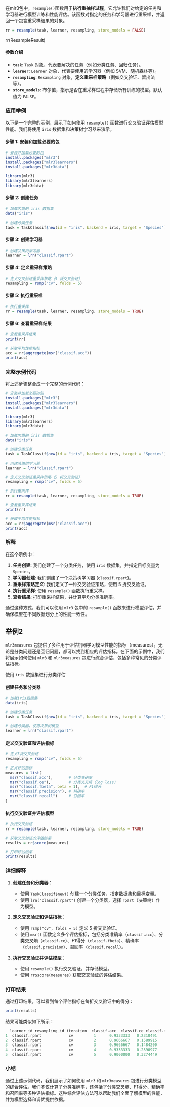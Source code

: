 在mlr3包中，`resample()`函数用于**执行重抽样过程**，它允许我们对给定的任务和学习器进行模型训练和性能评估。该函数对指定的任务和学习器进行重采样，并返回一个包含重采样结果的对象。

```r
rr = resample(task, learner, resampling, store_models = FALSE)
```
rr(ResampleResult)
#### 参数介绍

- **`task`**: `Task` 对象，代表要解决的任务（例如分类任务、回归任务）。
- **`learner`**: `Learner` 对象，代表要使用的学习器（例如 SVM、随机森林等）。
- **`resampling`**: `Resampling` 对象，**定义重采样策略**（例如交叉验证、留出法等）。
- **`store_models`**: 布尔值，指示是否在重采样过程中存储所有训练的模型。默认值为 `FALSE`。

### 应用举例

以下是一个完整的示例，展示了如何使用 `resample()` 函数进行交叉验证评估模型性能。我们将使用 `iris` 数据集和决策树学习器来演示。

#### 步骤 1: 安装和加载必要的包

```r
# 安装并加载必要的包
install.packages("mlr3")
install.packages("mlr3learners")
install.packages("mlr3data")

library(mlr3)
library(mlr3learners)
library(mlr3data)
```

#### 步骤 2: 创建任务

```r
# 加载内置的 iris 数据集
data("iris")

# 创建分类任务
task = TaskClassif$new(id = "iris", backend = iris, target = "Species")
```

#### 步骤 3: 创建学习器

```r
# 创建决策树学习器
learner = lrn("classif.rpart")
```

#### 步骤 4: 定义重采样策略

```r
# 定义交叉验证重采样策略（5 折交叉验证）
resampling = rsmp("cv", folds = 5)
```

#### 步骤 5: 执行重采样

```r
# 执行重采样
rr = resample(task, learner, resampling, store_models = TRUE)
```

#### 步骤 6: 查看重采样结果

```r
# 查看重采样结果
print(rr)

# 获取平均性能指标
acc = rr$aggregate(msr("classif.acc"))
print(acc)
```

### 完整示例代码

将上述步骤整合成一个完整的示例代码：

```r
# 安装并加载必要的包
install.packages("mlr3")
install.packages("mlr3learners")
install.packages("mlr3data")

library(mlr3)
library(mlr3learners)
library(mlr3data)

# 加载内置的 iris 数据集
data("iris")

# 创建分类任务
task = TaskClassif$new(id = "iris", backend = iris, target = "Species")

# 创建决策树学习器
learner = lrn("classif.rpart")

# 定义交叉验证重采样策略（5 折交叉验证）
resampling = rsmp("cv", folds = 5)

# 执行重采样
rr = resample(task, learner, resampling, store_models = TRUE)

# 查看重采样结果
print(rr)

# 获取平均性能指标
acc = rr$aggregate(msr("classif.acc"))
print(acc)
```

### 解释

在这个示例中：

1. **任务创建**: 我们创建了一个分类任务，使用 `iris` 数据集，并指定目标变量为 `Species`。
2. **学习器创建**: 我们创建了一个决策树学习器 (`classif.rpart`)。
3. **重采样策略定义**: 我们定义了一种交叉验证策略，使用 5 折交叉验证。
4. **执行重采样**: 使用 `resample()` 函数执行重采样。
5. **查看结果**: 打印重采样结果，并计算平均分类准确率。

通过这种方式，我们可以使用 `mlr3` 包中的 `resample()` 函数来进行模型评估，并确保模型在不同数据划分上的性能一致性。


## 举例2
`mlr3measures` 包提供了多种用于评估机器学习模型性能的指标（measures），无论是分类问题还是回归问题，都可以找到相应的评估指标。在下面的示例中，我们将展示如何使用 `mlr3` 和 `mlr3measures` 包进行综合评估，包括多种常见的分类评估指标。

使用 `iris` 数据集进行分类评估
#### 创建任务和分类器

```r
# 加载iris数据集
data(iris)

# 创建分类任务
task = TaskClassif$new(id = "iris", backend = iris, target = "Species")

# 创建分类器，使用决策树模型
learner = lrn("classif.rpart")
```

#### 定义交叉验证和评估指标

```r
# 定义5折交叉验证
resampling = rsmp("cv", folds = 5)

# 定义评估指标
measures = list(
  msr("classif.acc"),       # 分类准确率
  msr("classif.ce"),        # 分类交叉熵（log loss）
  msr("classif.fbeta", beta = 1),  # F1得分
  msr("classif.precision"), # 精确率
  msr("classif.recall")     # 召回率
)
```

#### 执行交叉验证并评估模型

```r
# 执行交叉验证
rr = resample(task, learner, resampling, store_models = TRUE)

# 获取交叉验证的评估结果
results = rr$score(measures)

# 打印评估结果
print(results)
```

### 详细解释

1. **创建任务和分类器**：
   - 使用 `TaskClassif$new()` 创建一个分类任务，指定数据集和目标变量。
   - 使用 `lrn("classif.rpart")` 创建一个分类器，选择 `rpart`（决策树）作为模型。

2. **定义交叉验证和评估指标**：
   - 使用 `rsmp("cv", folds = 5)` 定义 5 折交叉验证。
   - 使用 `msr()` 函数定义多个评估指标，包括分类准确率（`classif.acc`）、分类交叉熵（`classif.ce`）、F1得分（`classif.fbeta`）、精确率（`classif.precision`）、召回率（`classif.recall`）。

3. **执行交叉验证并评估模型**：
   - 使用 `resample()` 执行交叉验证，并存储模型。
   - 使用 `rr$score(measures)` 获取交叉验证的评估结果。

### 打印结果

通过打印结果，可以看到每个评估指标在每折交叉验证中的得分：

```r
print(results)
```

结果可能类似如下所示：

```r
  learner_id resampling_id iteration  classif.acc  classif.ce classif.fbeta classif.precision classif.recall
1  classif.rpart            cv         1      0.9333333   0.2310491      0.9333333           0.9333333      0.9333333
2  classif.rpart            cv         2      0.9666667   0.1589915      0.9666667           0.9666667      0.9666667
3  classif.rpart            cv         3      0.9666667   0.1484200      0.9666667           0.9666667      0.9666667
4  classif.rpart            cv         4      0.9333333   0.2390977      0.9333333           0.9333333      0.9333333
5  classif.rpart            cv         5      0.9000000   0.3274449      0.9000000           0.9000000      0.9000000
```

### 小结

通过上述示例代码，我们展示了如何使用 `mlr3` 和 `mlr3measures` 包进行分类模型的综合评估。我们不仅计算了分类准确率，还包括了分类交叉熵、F1得分、精确率和召回率等多种评估指标。这种综合评估方法可以帮助我们全面了解模型的性能，并为模型选择和调优提供依据。